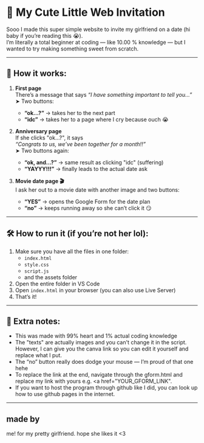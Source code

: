 # 💌 My Cute Little Web Invitation

Sooo I made this super simple website to invite my girlfriend on a date (hi baby if you’re reading this 😭).  
I’m literally a total beginner at coding — like 10.00 % knowledge — but I wanted to try making something sweet from scratch.

---

## 🌸 How it works:

1. **First page**  
   There’s a message that says *“I have something important to tell you…”*  
   ➤ Two buttons:
   - **“ok…?”** → takes her to the next part  
   - **“idc”** → takes her to a page where I cry because ouch 😭

2. **Anniversary page**  
   If she clicks "ok…?", it says  
   *“Congrats to us, we’ve been together for a month!!”*  
   ➤ Two buttons again:
   - **“ok, and…?”** → same result as clicking "idc" (suffering)  
   - **“YAYYY!!!”** → finally leads to the actual date ask

3. **Movie date page 🎬**  
   I ask her out to a movie date with another image and two buttons:  
   - **“YES”** → opens the Google Form for the date plan  
   - **“no”** → keeps running away so she can’t click it 😏

---

## 🛠 How to run it (if you’re not her lol):

1. Make sure you have all the files in one folder:
   - `index.html`
   - `style.css`
   - `script.js`
   - and the assets folder 
2. Open the entire folder in VS Code
3. Open `index.html` in your browser (you can also use Live Server)
4. That’s it!

---

## 🧸 Extra notes:

- This was made with 99% heart and 1% actual coding knowledge
- The "texts" are actually images and you can't change it in the script. However, I can give you the canva link so you can edit it yourself and replace what I put.
- The “no” button really does dodge your mouse — I’m proud of that one hehe
- To replace the link at the end, navigate through the gform.html and replace my link with yours e.g. <a href="YOUR_GFORM_LINK".
- If you want to host the program through github like I did, you can look up how to use github pages in the internet.
---

## made by  
me! for my pretty girlfriend.
hope she likes it <3

